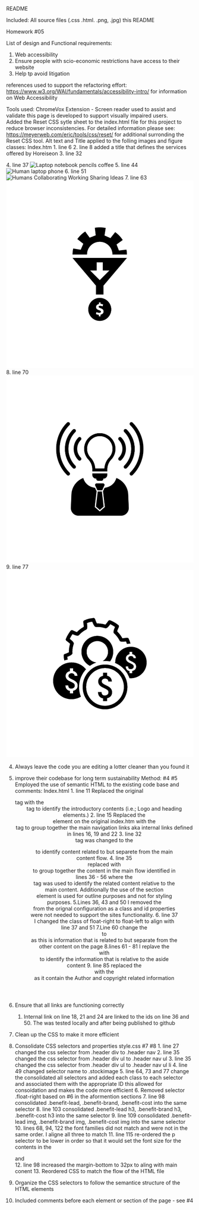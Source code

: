 README

Included: 
All source files (.css .html. .png, .jpg)
this README

Homework #05

List of design and Functional requirements:
1. Web accessibility 
2. Ensure people with scio-economic restrictions have access to their website
3. Help tp avoid litigation 

references used to support the refactoring effort:
 https://www.w3.org/WAI/fundamentals/accessibility-intro/ for information on Web Accessibility

Tools used:
ChromeVox Extension - Screen reader used to assist and validate this page is developed to support visually impaired users.  
Added the Reset CSS sytle sheet to the index.html file for this project to reduce browser inconsistencies. For detailed information please see:  https://meyerweb.com/eric/tools/css/reset/ for additional surronding the Reset CSS tool.
Alt text and Title applied to the folling images and figure classes:
    Index.htm 
        1. line 6 <link rel="stylesheet" href="./assets/css/reset.css">
        2. line 8 added a title that defines the services offered by Horeiseon
        3. line 32 <figure class="stockimage" title="Picture of Team Horiseon"></figure>
        4. line 37 <img src="./assets/images/search-engine-optimization.jpg" class="float-left" alt="Laptop notebook pencils coffee"/>
        5. line 44 <img src="./assets/images/online-reputation-management.jpg" class="float-left" alt="Human laptop phone"/>
        6. line 51 <img src="./assets/images/social-media-marketing.jpg" class="float-left" alt="Humans Collaborating Working Sharing Ideas"/>
        7. line 63 <img src="./assets/images/lead-generation.png" Alt="Lead Generation funnel icon"/>
        8. line 70 <img src="./assets/images/brand-awareness.png" alt="Lightbuld beacon discovery icon"/>
        9. line 77 <img src="./assets/images/cost-management.png" alt="Machine gear with icons"/>
        
4. Always leave the code you are editing a lotter cleaner than you found it
5. improve their codebase for long term sustainability
Method: #4 #5
Employed the use of semantic HTML to the existing code base and comments:
    Index.html 
        1. line 11 Replaced the original <div> tag with the <header> tag to identify the introductory contents (i.e.; Logo and heading elements.) 
        2. line 15 Replaced the <div> element on the original index.htm with the <nav> tag to group together the main navigation links aka internal links defined in lines 16, 19 and 22
        3. line 32 <div> tag was changed to the <figure> to identify content related to but separete from the main content flow.
        4. line 35 <div> replaced with <main> to group together the content in the main flow identified in lines 36 - 56 where the <section> tag was used to identify the related content relative to the main content. Additionally the use of the section <section> element is used for outline purposes and not for styling purposes. 
        5.Lines 36, 43 and 50 I removed the <div class> from the orignal configuration as a class and id properties were not needed to support the sites functionality. 
        6. line 37 I changed the class of float-right to float-left to align with line 37 and 51
        7.Line 60 change the <div> to <aside> as this is information that is related to but separate from the other content on the page
        8.lines 61 - 81 I replave the <div> with <section> to identify the information that is relative to the aside content
        9. line 85 replaced the <div> with the <footer> as it contain the Author and copyright related information
    
6. Ensure that all links are functioning correctly 
    1. Internal link on line 18, 21 and 24 are linked to the ids on line 36 and 50. The was tested locally and after being published to github

7. Clean up the CSS to make it more efficient
8. Consolidate CSS selectors and properties
    style.css #7 #8
        1.  line 27 changed the css selector from .header div to .header nav
        2.  line 35 changed the css selector from .header div ul to .header nav ul
        3.  line 35 changed the css selector from .header div ul to .header nav ul li
        4.  line 49 changed selector name to .stockimage
        5.  line 64, 73 and 77 change the consolidated all selectors and added each class to each selector and associated them with the appropriate ID this allowed for consoidation and makes the code more efficient 
        6. Removed selector .float-right based on #6 in the aformention sections
        7.  line 98 consolidated .benefit-lead, .benefit-brand, .benefit-cost into the same selector
        8. line 103 consolidated .benefit-lead h3, .benefit-brand h3, .benefit-cost h3 into the same selector
        9.  line 109 consolidated .benefit-lead img, .benefit-brand img, .benefit-cost img into the same selector
        10. lines 68, 94, 122 the font families did not match and were not in the same order. I aligne all three to match
        11. line 115 re-ordered the p selector to be lower in order so that it would set the font size for the contents in the <main> and <aside>
        12. line 98 increased the margin-bottom to 32px to aling with main conent
        13. Reordered CSS to match the flow of the HTML file 


9. Organize the CSS selectors to follow the semantice structure of the HTML elements 
10. Included comments before each element or section of the page - see #4



